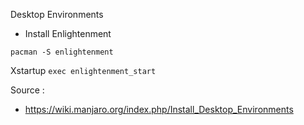 Desktop Environments

- Install Enlightenment
```
pacman -S enlightenment
```

Xstartup
``
exec enlightenment_start
``

Source : </br>
- https://wiki.manjaro.org/index.php/Install_Desktop_Environments
